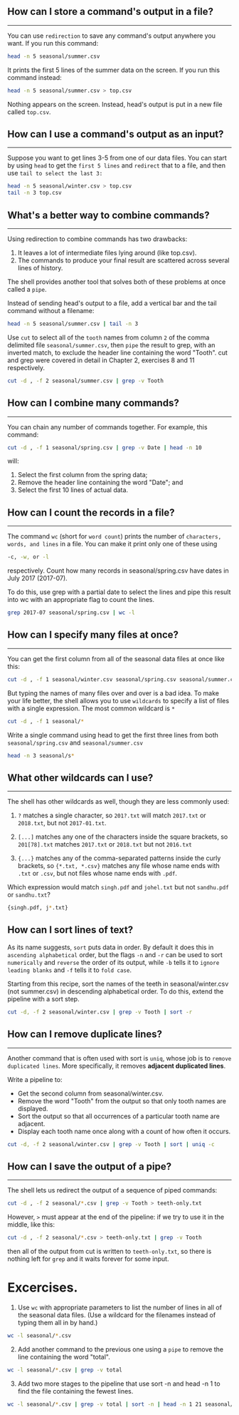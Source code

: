 ## How can I store a command's output in a file?
***
You can use `redirection` to save any command's output anywhere you want. If you run this command:
```bash
head -n 5 seasonal/summer.csv
```
It prints the first 5 lines of the summer data on the screen. If you run this command instead:

```bash
head -n 5 seasonal/summer.csv > top.csv
```
Nothing appears on the screen. Instead, head's output is put in a new file called `top.csv`. 


## How can I use a command's output as an input?
***
Suppose you want to get lines 3-5 from one of our data files. You can start by using `head` to get the `first 5 lines` and `redirect` that to a file, and then use `tail to select the last 3:`

```bash
head -n 5 seasonal/winter.csv > top.csv
tail -n 3 top.csv
```

## What's a better way to combine commands?
***
Using redirection to combine commands has two drawbacks:

1. It leaves a lot of intermediate files lying around (like top.csv).
2. The commands to produce your final result are scattered across several lines of history.

The shell provides another tool that solves both of these problems at once called a `pipe`.

Instead of sending head's output to a file, add a vertical bar and the tail command without a filename:

```bash
head -n 5 seasonal/summer.csv | tail -n 3
```

Use `cut` to select all of the `tooth` names from column `2` of the comma delimited file `seasonal/summer.csv`, then `pipe` the result to grep, with an inverted match, to exclude the header line containing the word "Tooth". cut and grep were covered in detail in Chapter 2, exercises 8 and 11 respectively.

```bash
cut -d , -f 2 seasonal/summer.csv | grep -v Tooth
```

## How can I combine many commands?
***
You can chain any number of commands together. For example, this command:
```bash
cut -d , -f 1 seasonal/spring.csv | grep -v Date | head -n 10
```
will:

1. Select the first column from the spring data;
2. Remove the header line containing the word "Date"; and
3. Select the first 10 lines of actual data.

## How can I count the records in a file?
***
The command `wc` (short for `word count`) prints the number of `characters, words, and lines` in a file. You can make it print only one of these using 
```bash
-c, -w, or -l 
```
respectively.
Count how many records in seasonal/spring.csv have dates in July 2017 (2017-07).

To do this, use grep with a partial date to select the lines and pipe this result into wc with an appropriate flag to count the lines.
```bash
grep 2017-07 seasonal/spring.csv | wc -l
```

## How can I specify many files at once?
***
You can get the first column from all of the seasonal data files at once like this:
```bash
cut -d , -f 1 seasonal/winter.csv seasonal/spring.csv seasonal/summer.csv seasonal/autumn.csv
```
But typing the names of many files over and over is a bad idea. To make your life better, the shell allows you to use `wildcards` to specify a list of files with a single expression. 
The most common wildcard is `*`

```bash
cut -d , -f 1 seasonal/*
```

Write a single command using head to get the first three lines from both `seasonal/spring.csv` and `seasonal/summer.csv`

```bash
head -n 3 seasonal/s*
```
## What other wildcards can I use?
***

The shell has other wildcards as well, though they are less commonly used:
1. `?` matches a single character, so `201?.txt` will match `2017.txt` or `2018.txt`, but not `2017-01.txt`.

2. `[...]` matches any one of the characters inside the square brackets, so `201[78].txt` matches `2017.txt` or `2018.txt` but not `2016.txt`

3. `{...}` matches any of the comma-separated patterns inside the curly brackets, so `{*.txt, *.csv}` matches any file whose name ends with `.txt` or `.csv`, but not files whose name ends with `.pdf`.


Which expression would match `singh.pdf` and `johel.txt` but not `sandhu.pdf` or `sandhu.txt`?

```bash
{singh.pdf, j*.txt}
```


## How can I sort lines of text?
As its name suggests, `sort` puts data in order. By default it does this in `ascending alphabetical` order, but the flags `-n` and `-r` can be used to sort `numerically` and `reverse` the order of its output, while `-b` tells it to `ignore leading blanks` and `-f` tells it to `fold case`.

Starting from this recipe, sort the names of the teeth in seasonal/winter.csv (not summer.csv) in descending alphabetical order. To do this, extend the pipeline with a sort step.

```bash
cut -d, -f 2 seasonal/winter.csv | grep -v Tooth | sort -r
```

## How can I remove duplicate lines?
***

Another command that is often used with sort is `uniq`, whose job is to `remove duplicated lines`. More specifically, it removes **adjacent duplicated lines**.

Write a pipeline to:

- Get the second column from seasonal/winter.csv.
- Remove the word "Tooth" from the output so that only tooth names are displayed.
- Sort the output so that all occurrences of a particular tooth name are adjacent.
- Display each tooth name once along with a count of how often it occurs.


```bash
cut -d, -f 2 seasonal/winter.csv | grep -v Tooth | sort | uniq -c
```

## How can I save the output of a pipe?
***
The shell lets us redirect the output of a sequence of piped commands:
```bash
cut -d , -f 2 seasonal/*.csv | grep -v Tooth > teeth-only.txt
```

However, `>` must appear at the end of the pipeline: if we try to use it in the middle, like this:
```bash
cut -d , -f 2 seasonal/*.csv > teeth-only.txt | grep -v Tooth
```
then all of the output from cut is written to `teeth-only.txt`, so there is nothing left for `grep` and it waits forever for some input.

# Excercises.
1. Use `wc` with appropriate parameters to list the number of lines in all of the seasonal data files. (Use a wildcard for the filenames instead of typing them all in by hand.)

```bash
wc -l seasonal/*.csv
```

2. Add another command to the previous one using a `pipe` to remove the line containing the word "total".

```bash
wc -l seasonal/*.csv | grep -v total
```

3. Add two more stages to the pipeline that use sort -n and head -n 1 to find the file containing the fewest lines.

```bash
wc -l seasonal/*.csv | grep -v total | sort -n | head -n 1 21 seasonal/autumn.csv
```